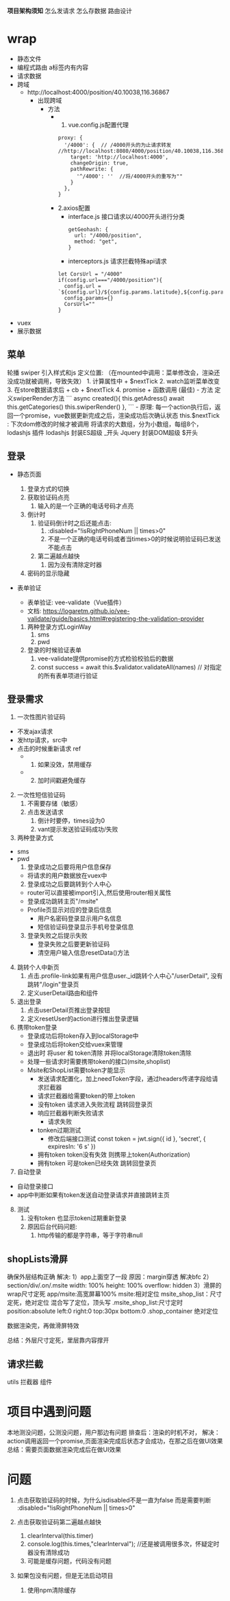 **项目架构须知**
	怎么发请求
	怎么存数据
	路由设计
	

# wrap
- 静态文件
- 编程式路由 a标签内有内容
- 请求数据
- 跨域 
  - http://localhost:4000/position/40.10038,116.36867
    - 出现跨域
      - 方法
        - 1. vue.config.js配置代理
          ```
          proxy: {
            '/4000': {  // /4000开头的为止请求转发  //http://localhost:8080/4000/position/40.10038,116.36867
              target: 'http://localhost:4000',
              changeOrigin: true,
              pathRewrite: {
                '^/4000': ''  //将/4000开头的重写为""
              }
            },
          }
          ```
        - 2.axios配置
          - interface.js 接口请求以/4000开头进行分类
            ```
            getGeohash: {
              url: "/4000/position",
              method: "get",
            }
            ```
          - interceptors.js 请求拦截特殊api请求
          ```
          let CorsUrl = "/4000"
          if(config.url==="/4000/position"){
            config.url = `${config.url}/${config.params.latitude},${config.params.longitude}`
            config.params={}
            CorsUrl=""
          }
          ```
- vuex
-   展示数据

## 菜单
轮播 swiper 
  引入样式和js
  定义位置: （在mounted中调用：菜单修改会，渲染还没成功就被调用，导致失效）
    1. 计算属性中 + $nextTick
    2. watch监听菜单改变
    3. 在store数据请求后 + cb + $nextTick
    4. promise + 函数调用 (最佳)
       - 方法 定义swiperRender方法
          ```
          async created(){
            this.getAdress() 
            await this.getCategories()    
            this.swiperRender()    
          },
          ```
       - 原理: 每一个action执行后，返回一个promise，vue数据更新完成之后，渲染成功后次确认状态
  this.$nextTick : 下次dom修改的时候才被调用
将请求的大数组，分为小数组，每组8个，lodashjs
插件
  lodashjs
    封装ES超级
    _开头
  Jquery
    封装DOM超级
    $开头
## 登录
- 静态页面
  1. 登录方式的切换
  2. 获取验证码点亮
     1. 输入的是一个正确的电话号码才点亮
  3. 倒计时
     1. 验证码倒计时之后还能点击:
        1. :disabled="!isRightPhoneNum || times>0"  
        2. 不是一个正确的电话号码或者当times>0的时候说明验证码已发送不能点击
     2. 第二遍越点越快
        1. 因为没有清除定时器
  4. 密码的显示隐藏

- 表单验证
  - 表单验证: vee-validate（Vue插件）
  - 文档: https://logaretm.github.io/vee-validate/guide/basics.html#registering-the-validation-provider


  1. 两种登录方式LoginWay
     1. sms
     2. pwd
  2. 登录的时候验证表单
     1. vee-validate提供promise的方式检验校验后的数据
     2. const success = await this.$validator.validateAll(names) // 对指定的所有表单项进行验证

## 登录需求
1. 一次性图片验证码
  - 不发ajax请求
  - 发http请求，src中
  - 点击的时候重新请求 ref
    - 1. 如果没效，禁用缓存
    - 2. 加时间戳避免缓存
2. 一次性短信验证码
   1. 不需要存储（敏感）
   2. 点击发送请求
      1. 倒计时要停，times设为0
      2. vant提示发送验证码成功/失败
3. 两种登录方式
 - sms
 - pwd
	1. 登录成功之后要将用户信息保存
    - 将请求的用户数据放在vuex中
	2. 登录成功之后要跳转到个人中心
    - router可以直接被import引入,然后使用router相关属性
    - 登录成功跳转主页"/msite"
    - Profile页显示对应的登录后信息
      - 用户名密码登录显示用户名信息
      - 短信验证码登录显示手机号登录信息
	3. 登录失败之后提示失败
		- 登录失败之后要更新验证码
		- 清空用户输入信息resetData()方法
4. 跳转个人中新页
   1. 点击.profile-link如果有用户信息user._id跳转个人中心"/userDetail",
      没有跳转"/login"登录页
   1. 定义userDetail路由和组件
5. 退出登录
   1. 点击userDetail页推出登录按钮
   2. 定义resetUser的action进行推出登录逻辑
6. 携带token登录
	- 登录成功后将token存入到localStorage中
	- 登录成功后将token交给vuex来管理
	- 退出时 将user 和 token清除 并将localStorage清除token清除
	- 处理一些请求时需要携带token的接口(msite,shoplist)
  	- Msite和ShopList需要token才能显示
    	- 发送请求配置化，加上needToken字段，通过headers传递字段给请求拦截器
    	- 请求拦截器给需要token的带上token
		- 没有token 请求进入失败流程 跳转回登录页
  		- 响应拦截器判断失败请求
    		- 请求失败
  		- tonken过期测试
    		- 修改后端接口测试 const token = jwt.sign({ id }, 'secret', { expiresIn: '6 s' })
		- 拥有token token没有失效 则携带上token(Authorization)
		- 拥有token 可是token已经失效 跳转回登录页
7. 自动登录
  - 自动登录接口
  - app中判断如果有token发送自动登录请求并直接跳转主页

8. 测试
   1. 没有token 也显示token过期重新登录
   2. 原因后台代码问题:
      1. http传输的都是字符串，等于字符串null

## shopLists滑屏
确保外层结构正确
解决:
1）app上面空了一段
	原因：margin穿透
	解决bfc
2）section/div/.on/.msite
	width: 100%
	height: 100%
	overflow: hidden
3）滑屏的wrap尺寸定死
app/msite:高宽屏幕100%
msite:相对定位
msite_shop_list：尺寸定死，绝对定位
	混合写了定位，顶头写
.msite_shop_list:尺寸定时
	position:absolute
	left:0
	right:0 
	top:30px
	bottom:0
.shop_container
  绝对定位

数据渲染完，再做滑屏特效
	
总结：外层尺寸定死，里层靠内容撑开

## 请求拦截
  utils
  拦截器
  组件
# 项目中遇到问题
本地测没问题，公测没问题，用户那边有问题
  排查后：渲染的时机不对，
  解决：action调用返回一个promise,页面渲染完成后状态才会成功，在那之后在做UI效果
  总结：需要页面数据渲染完成后在做UI效果

# 问题
1. 点击获取验证码的时候，为什么isdisabled不是一直为false
  而是需要判断 :disabled="!isRightPhoneNum || times>0"  

2. 点击获取验证码第二遍越点越快
   1. clearInterval(this.timer)
   2. console.log(this.times,"clearInterval");  //还是被调用很多次，怀疑定时器没有清除成功
   3. 可能是缓存问题，代码没有问题
3. 如果包没有问题，但是无法启动项目
   1. 使用npm清除缓存